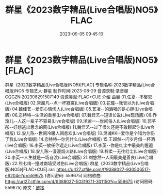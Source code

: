 ﻿---
title: 群星《2023数字精品(Live合唱版)NO5》FLAC
date: 2023-09-05 09:45:10
categories: APE、FLAC、MP3
tags: 华语中文
---
# 群星《2023数字精品(Live合唱版)NO5》[FLAC]

群星《2023数字精品(Live合唱版)NO5》[FLAC]
专辑名称:2023数字精品(Live合唱版)NO5
专辑艺人:群星
制作时间:2023-08-29
音源录制:录音棚
CQGZN:202308291507149
资源类型:FLAC+CUE
介绍
曲目
01.任夏--不娶恩(Live合唱版)
02.常超凡--点一杯寂寞(Live合唱版)
03.花僮--我曾以为(Live合唱版)
04.魏佳艺--爱伤心情伤人(Live合唱版)
05.艺凌--的酒喝的是心碎(Live合唱版)
06.恋特特--生活的重拳(Live合唱版)
07.魏佳艺--短话长说(Live现场版)
08.乔玲儿--人这一辈子不容易(Live合唱版)
09.洋澜一--世间俗人(Live合唱版)
10.郭芊彤--好想逃出思念的网(Live合唱版)
11.魏佳艺--过了很久还是不敢聊起你(Live合唱版)
12.安儿陈--世间冷暖人间悲欢(Live合唱版)
13.灵魂KK--爱你是个错为你伤了我(Live合唱版)
14.恋特特--你凭什么(Live合唱版)
15.王超然--问岁月借一杯酒(live合唱版)
16.李英--放任你远走(Live合唱版)
17.李英--你是红尘中最美的邂逅(Live合唱版)
18.安儿陈--漫漫烟火路(Live合唱版)
19.梓柔--无往红尘(Live合唱版)
20.李英--人生就是一场自渡(Live合唱版)
21.刘悠然--人间最美是善良(Live合唱版)
22.熊七梅--撞过南墙受过伤(Live合唱版)
群星《2023数字精品(Live合唱版)NO5》[FLAC+CUE].rar: https://url27.ctfile.com/f/9388027-930506517-e6204e?p=559675
(访问密码: 559675)
网络歌曲: https://url27.ctfile.com/d/9388027-50319211-301150?p=559675
(访问密码: 559675)
原文：[链接](https://blog.sina.com.cn/s/blog_1647c7e76010313ch.html)